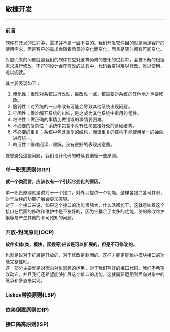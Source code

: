 
## 敏捷开发

---

### 前言

软件在开发的过程中，需求并不是一层不变的。我们开发软件目的就是满足客户的使用需求，但是客户的需求会随着场景的变化而变化，而且是随时都有可能变化。  

对应而来的问题就是我们的软件在应对这样频繁的变化的过程中，会被不断的根据需求进行修改，不好的设计会在修改的过程中，代码会变得难以修改、难以使用、难以阅读。  

其主要表现如下： 

1. 僵化性：很难对系统进行改动，每改动一点，都需要对系统的其他地方也要修改。
2. 脆弱性：对系统的一点修改有可能会导致其他系统出现问题。
3. 牢固性：很难解开系统的纠结，是之成为其他系统中重用的组件。
4. 粘滞性：做正确的事情比做错误的事情要困难。
5. 不必要的复杂性：系统中包含不具有任何直接好处的基础结构。
6. 不必要的重复：系统中包含重复的结构，而该重复的结构不能使用单一的抽象进行统一。
7. 晦涩性：很难阅读、理解，没有很好的表现出意图。  
  
要想避免这些问题，我们设计代码的时候要遵循一些原则。  

### 单一职责原则(SRP)

**就一个类而言，应该仅有一个引起它变化的原因。**  

单一职责原则就是说对于一个接口，对外只提供一个功能。这样各接口各司其职，对于后续的功能扩展会更加兼容。  
对于一个接口来说，如果这个接口的功能很强大，什么活都能干，这就意味着这个接口在后面的修改和维护中是不友好的，因为它耦合了太多的功能，使的修改维护很容易产生其他的不可预知的问题。  

### 开放-封闭原则(OCP)

**软件实体(类，模块，函数等)应该是可以扩展的，但是不可修改的。**  

也就是说对于扩展是开放的，对于修改是封闭的。这样才能更能维护模块接口的功能完整性吧。  
这一部分主要就是对面向对象思想的运用，对于我们写好的接口代码，我们不希望改动它，并且我们还希望能够扩展这个接口的功能。这就需要运用到面向对象中的继承和多态来实现。  

### Liskov替换原则(LSP)

### 依赖倒置原则(DIP)

### 接口隔离原则(ISP)

